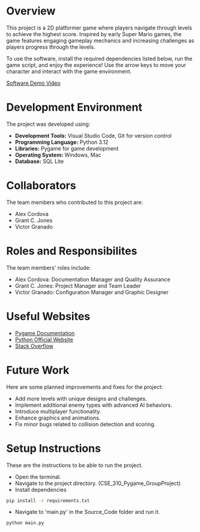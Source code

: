 # Overview

This project is a 2D platformer game where players navigate through levels to achieve the highest score. Inspired by early Super Mario games, the game features engaging gameplay mechanics and increasing challenges as players progress through the levels.

To use the software, install the required dependencies listed below, run the game script, and enjoy the experience! Use the arrow keys to move your character and interact with the game environment.

[Software Demo Video](http://youtube.link.goes.here)

# Development Environment

The project was developed using:
- **Development Tools:** Visual Studio Code, Git for version control
- **Programming Language:** Python 3.12
- **Libraries:** Pygame for game development
- **Operating System:** Windows, Mac
- **Database:** SQL Lite 

# Collaborators

The team members who contributed to this project are:
- Alex Cordova 
- Grant C. Jones
- Victor Granado

# Roles and Responsibilites 

The team members' roles include: 
- Alex Cordova: Documentation Manager and Quality Assurance 
- Grant C. Jones: Project Manager and Team Leader 
- Victor Granado: Configuration Manager and Graphic Designer 

# Useful Websites

* [Pygame Documentation](https://www.pygame.org/docs/)
* [Python Official Website](https://www.python.org/)
* [Stack Overflow](https://stackoverflow.com/)

# Future Work

Here are some planned improvements and fixes for the project:
* Add more levels with unique designs and challenges.
* Implement additional enemy types with advanced AI behaviors.
* Introduce multiplayer functionality.
* Enhance graphics and animations.
* Fix minor bugs related to collision detection and scoring.

# Setup Instructions

These are the instructions to be able to run the project.
* Open the terminal.
* Navigate to the project directory. (CSE_310_Pygame_GroupProject)
* Install dependencies
```bash
pip install -r requirements.txt
```
* Navigate to 'main.py' in the Source_Code folder and run it.
```bash
python main.py
```
